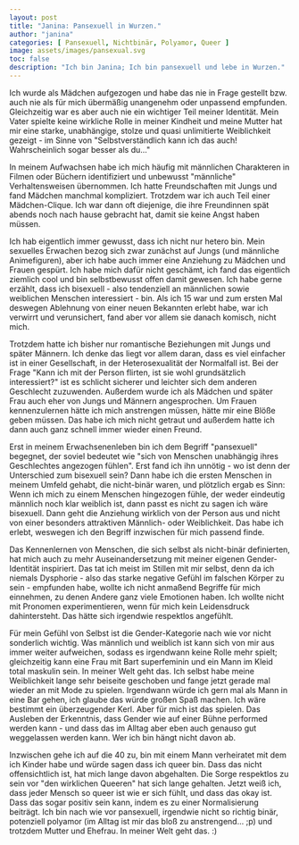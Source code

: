```yaml
---
layout: post
title: "Janina: Pansexuell in Wurzen."
author: "janina"
categories: [ Pansexuell, Nichtbinär, Polyamor, Queer ]
image: assets/images/pansexual.svg
toc: false
description: "Ich bin Janina; Ich bin pansexuell und lebe in Wurzen."
---
```


Ich wurde als Mädchen aufgezogen und habe das nie in Frage gestellt bzw. auch nie als für mich übermäßig unangenehm oder unpassend empfunden. Gleichzeitig war es aber auch nie ein wichtiger Teil meiner Identität. Mein Vater spielte keine wirkliche Rolle in meiner Kindheit und meine Mutter hat mir eine starke, unabhängige, stolze und quasi unlimitierte Weiblichkeit gezeigt - im Sinne von "Selbstverständlich kann ich das auch! Wahrscheinlich sogar besser als du..."

In meinem Aufwachsen habe ich mich häufig mit männlichen Charakteren in Filmen oder Büchern identifiziert und unbewusst "männliche" Verhaltensweisen übernommen. Ich hatte Freundschaften mit Jungs und fand Mädchen manchmal kompliziert. Trotzdem war ich auch Teil einer Mädchen-Clique. Ich war dann oft diejenige, die ihre Freundinnen spät abends noch nach hause gebracht hat, damit sie keine Angst haben müssen.

Ich hab eigentlich immer gewusst, dass ich nicht nur hetero bin. Mein sexuelles Erwachen bezog sich zwar zunächst auf Jungs (und männliche Animefiguren), aber ich habe auch immer eine Anziehung zu Mädchen und Frauen gespürt. Ich habe mich dafür nicht geschämt, ich fand das eigentlich ziemlich cool und bin selbstbewusst offen damit gewesen. Ich habe gerne erzählt, dass ich bisexuell - also tendenziell an männlichen sowie weiblichen Menschen interessiert - bin. Als ich 15 war und zum ersten Mal deswegen Ablehnung von einer neuen Bekannten erlebt habe, war ich verwirrt und verunsichert, fand aber vor allem sie danach komisch, nicht mich.

Trotzdem hatte ich bisher nur romantische Beziehungen mit Jungs und später Männern. Ich denke das liegt vor allem daran, dass es viel einfacher ist in einer Gesellschaft, in der Heterosexualität der Normalfall ist. Bei der Frage "Kann ich mit der Person flirten, ist sie wohl grundsätzlich interessiert?" ist es schlicht sicherer und leichter sich dem anderen Geschlecht zuzuwenden. Außerdem wurde ich als Mädchen und später Frau auch eher von Jungs und Männern angesprochen. Um Frauen kennenzulernen hätte ich mich anstrengen müssen, hätte mir eine Blöße geben müssen. Das habe ich mich nicht getraut und außerdem hatte ich dann auch ganz schnell immer wieder einen Freund.

Erst in meinem Erwachsenenleben bin ich dem Begriff "pansexuell" begegnet, der soviel bedeutet wie "sich von Menschen unabhängig ihres Geschlechtes angezogen fühlen". Erst fand ich ihn unnötig - wo ist denn der Unterschied zum bisexuell sein? Dann habe ich die ersten Menschen in meinem Umfeld gehabt, die nicht-binär waren, und plötzlich ergab es Sinn: Wenn ich mich zu einem Menschen hingezogen fühle, der weder eindeutig männlich noch klar weiblich ist, dann passt es nicht zu sagen ich wäre bisexuell. Dann geht die Anziehung wirklich von der Person aus und nicht von einer besonders attraktiven Männlich- oder Weiblichkeit. Das habe ich erlebt, weswegen ich den Begriff inzwischen für mich passend finde.

Das Kennenlernen von Menschen, die sich selbst als nicht-binär definierten, hat mich auch zu mehr Auseinandersetzung mit meiner eigenen Gender-Identität inspiriert. Das tat ich meist im Stillen mit mir selbst, denn da ich niemals Dysphorie - also das starke negative Gefühl im falschen Körper zu sein - empfunden habe, wollte ich nicht anmaßend Begriffe für mich einnehmen, zu denen Andere ganz viele Emotionen haben. Ich wollte nicht mit Pronomen experimentieren, wenn für mich kein Leidensdruck dahintersteht. Das hätte sich irgendwie respektlos angefühlt.

Für mein Gefühl von Selbst ist die Gender-Kategorie nach wie vor nicht sonderlich wichtig. Was männlich und weiblich ist kann sich von mir aus immer weiter aufweichen, sodass es irgendwann keine Rolle mehr spielt; gleichzeitig kann eine Frau mit Bart superfeminin und ein Mann im Kleid total maskulin sein. In meiner Welt geht das. Ich selbst habe meine Weiblichkeit lange sehr beiseite geschoben und fange jetzt gerade mal wieder an mit Mode zu spielen. Irgendwann würde ich gern mal als Mann in eine Bar gehen, ich glaube das würde großen Spaß machen. Ich wäre bestimmt ein überzeugender Kerl. Aber für mich ist das spielen. Das Ausleben der Erkenntnis, dass Gender wie auf einer Bühne performed werden kann - und dass das im Alltag aber eben auch genauso gut weggelassen werden kann. Wer ich bin hängt nicht davon ab.

Inzwischen gehe ich auf die 40 zu, bin mit einem Mann verheiratet mit dem ich Kinder habe und würde sagen dass ich queer bin. Dass das nicht offensichtlich ist, hat mich lange davon abgehalten. Die Sorge respektlos zu sein vor "den wirklichen Queeren" hat sich lange gehalten. Jetzt weiß ich, dass jeder Mensch so queer ist wie er sich fühlt, und dass das okay ist. Dass das sogar positiv sein kann, indem es zu einer Normalisierung beiträgt. Ich bin nach wie vor pansexuell, irgendwie nicht so richtig binär, potenziell polyamor (im Alltag ist mir das bloß zu anstrengend... ;p) und trotzdem Mutter und Ehefrau. In meiner Welt geht das. :)
